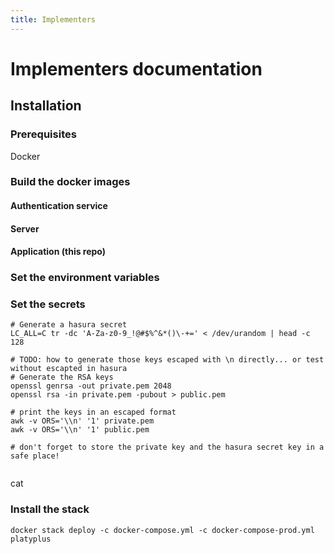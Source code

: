 ```yaml
---
title: Implementers
---
```


# Implementers documentation

## Installation

### Prerequisites

Docker

### Build the docker images

#### Authentication service

#### Server

#### Application (this repo)

### Set the environment variables

### Set the secrets

```
# Generate a hasura secret
LC_ALL=C tr -dc 'A-Za-z0-9_!@#$%^&*()\-+=' < /dev/urandom | head -c 128

# TODO: how to generate those keys escaped with \n directly... or test without escapted in hasura
# Generate the RSA keys
openssl genrsa -out private.pem 2048
openssl rsa -in private.pem -pubout > public.pem

# print the keys in an escaped format
awk -v ORS='\\n' '1' private.pem
awk -v ORS='\\n' '1' public.pem

# don't forget to store the private key and the hasura secret key in a safe place!


```

cat

### Install the stack

```
docker stack deploy -c docker-compose.yml -c docker-compose-prod.yml platyplus
```
